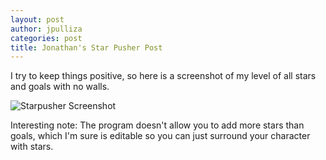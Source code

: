 ```yaml
---
layout: post
author: jpulliza
categories: post
title: Jonathan's Star Pusher Post
---
```


I try to keep things positive, so here is a screenshot of my level of all stars and goals with no walls.

![Starpusher Screenshot](https://dl.dropboxusercontent.com/u/4614624/starpusher.png)

Interesting note: The program doesn't allow you to add more stars than goals, which I'm sure is editable so you can just surround your character with stars.

